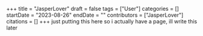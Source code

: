 +++
title = "JasperLover"
draft = false
tags = ["User"]
categories = []
startDate = "2023-08-26"
endDate = ""
contributors = ["JasperLover"]
citations = []
+++
just putting this here so i actually have a page, ill write this later

